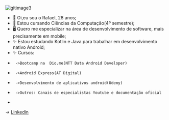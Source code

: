 ![gitimage3](https://user-images.githubusercontent.com/90228022/147524694-d769c9e9-0360-4210-9628-828ae9ed18bb.jpg)


- 👋 Oi,eu sou o Rafael, 28 anos;
- 👀 Estou cursando Ciências da Computação(4º semestre);
- 🖥️ Quero me especializar na área de desenvolvimento de software, mais precisamente em mobile;
- ✨ Estou estudando Kotlin e Java para trabalhar em desenvolvimento nativo Android;
- ✨ Cursos:
-      ->Bootcamp na  Dio.me(NTT Data Android Developer) 
-      ->Android Express(AT Digital)
-      ->Desenvolvimento de aplicativos android(Udemy)
-      ->Outros: Canais de especialistas Youtube e documentação oficial
-      
-> [Linkedin](https://www.linkedin.com/in/rafael-souza-7878a421b/)


<!---
RafaelFdSouza/RafaelFdSouza is a ✨ special ✨ repository because its `README.md` (this file) appears on your GitHub profile.
You can click the Preview link to take a look at your changes.
--->
